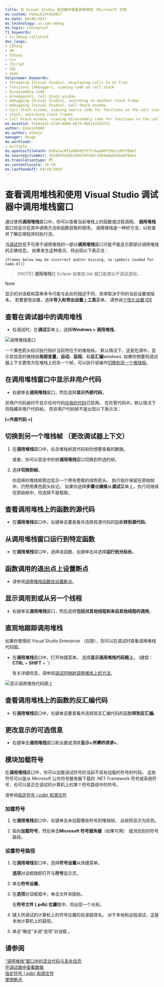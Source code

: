 ```yaml
---
title: 在 Visual Studio 调试器中查看调用堆栈 |Microsoft 文档
ms.custom: H1Hack27Feb2017
ms.date: 04/06/2017
ms.technology: vs-ide-debug
ms.topic: conceptual
f1_keywords:
- vs.debug.callstack
dev_langs:
- CSharp
- VB
- FSharp
- C++
- JScript
- SQL
- aspx
helpviewer_keywords:
- threading [Visual Studio], displaying calls to or from
- functions [debugger], viewing code on call stack
- disassembly code
- breakpoints, Call Stack window
- debugging [Visual Studio], switching to another stack frame
- debugging [Visual Studio], Call Stack window
- Call Stack window, viewing source code for functions on the call stack
- stack, switching stack frames
- Call Stack window, viewing disassembly code for functions on the call stack
ms.assetid: 5154a2a1-4729-4dbb-b675-db611a72a731
author: mikejo5000
ms.author: mikejo
manager: douge
ms.workload:
- multiple
ms.openlocfilehash: d20a1ac9f1a09b93f577c6aa90f550ccd6ff0def
ms.sourcegitcommit: 3d10b93eb5b326639f3e5c19b9e6a8d1ba078de1
ms.translationtype: MT
ms.contentlocale: zh-CN
ms.lasthandoff: 04/18/2018
---
```

# <a name="view-the-call-stack-and-use-the-call-stack-window-in-the-visual-studio-debugger"></a>查看调用堆栈和使用 Visual Studio 调试器中调用堆栈窗口

通过使用**调用堆栈**窗口中，你可以查看当前堆栈上的函数或过程调用。 **调用堆栈**窗口将显示在其中调用方法和函数获取的顺序。 调用堆栈是一种好方法，以检查并了解应用程序的执行流。
  
当[调试符号](#bkmk_symbols)不可用于调用堆栈的一部分**调用堆栈**窗口可能不能显示那部分调用堆栈的正确信息。 如果发生这种情况，将出现以下表示法：  
  
`[Frames below may be incorrect and/or missing, no symbols loaded for name.dll]`

>  [!NOTE]
> **调用堆栈**在 Eclipse 如某些 Ide 窗口是类似于调试透视。 

> [!NOTE]
>  显示的对话框和菜单命令可能与此处的描述不同，具体取决于你的当前设置或版本。 若要更改设置，选择**导入和导出设置**上**工具**菜单。  请参阅[个性化设置 IDE](../ide/personalizing-the-visual-studio-ide.md)
  
## <a name="view-the-call-stack-while-in-the-debugger"></a>查看在调试器中的调用堆栈 
  
-   在调试时，在**调试**菜单上，选择**Windows > 调用堆栈**。

 ![调用堆栈窗口](../debugger/media/dbg_basics_callstack_window.png "CallStackWindow")

一个黄色箭头标识执行指针当前所位于的堆栈帧。 默认情况下，这是在源中，显示其信息的堆栈帧**局部变量**，**自动**，**监视**，和**反汇编**windows. 如果你想要将调试器上下文更改为在堆栈上的另一个帧，可以执行该操作[切换到另一个堆栈帧](#bkmk_switch)。   
  
## <a name="display-non-user-code-in-the-call-stack-window"></a>在调用堆栈窗口中显示非用户代码  
  
-   右键单击**调用堆栈**窗口，然后选择**显示外部代码**。

非用户代码是时不显示任何代码[仅我的代码](../debugger/just-my-code.md)已启用。 在托管代码中，默认情况下将隐藏非用户代码帧。 而非用户代码帧不是出现以下表示法：  
  
**[\<外部代码 >]**  
  
## <a name="bkmk_switch"></a> 切换到另一个堆栈帧 （更改调试器上下文）
  
1.  在**调用堆栈**窗口中，右击堆栈帧其代码和你想要查看的数据。

    或者，你可以双击中的帧**调用堆栈**窗口切换到所选的帧。 
  
2.  选择**切换到帧**。  
  
     你选择的堆栈帧旁边显示一个带有卷尾的绿色箭头。 执行指针保留在原始帧中，仍然用黄色箭头标记。 如果你选择**步骤**或**继续**从**调试**菜单上，执行将继续在原始帧中，你选择不是框架。  
  
## <a name="view-the-source-code-for-a-function-on-the-call-stack"></a>查看调用堆栈上的函数的源代码  
  
-   在**调用堆栈**窗口中，右键单击要查看并选择其源代码的函数**转到源代码**。

## <a name="run-to-a-specific-function-from-the-call-stack-window"></a>从调用堆栈窗口运行到特定函数  
  
-  在**调用堆栈**窗口中，选择该函数，右键单击并选择**运行到光标处**。  
  
## <a name="set-a-breakpoint-on-the-exit-point-of-a-function-call"></a>函数调用的退出点上设置断点  
  
-   请参阅[调用堆栈函数处设置断点](../debugger/using-breakpoints.md#BKMK_Set_a_breakpoint_in_the_call_stack_window)。

## <a name="display-calls-to-or-from-another-thread"></a>显示调用到或从另一个线程  
  
-   右键单击**调用堆栈**窗口，然后选择**包括对其他线程和来自其他线程的调用**。   
  
## <a name="visually-trace-the-call-stack"></a>直观地跟踪调用堆栈  

如果你使用的 Visual Studio Enterprise （仅限），则可以在调试时查看调用堆栈代码图。

- 在**调用堆栈**窗口中，打开快捷菜单。 选择**显示调用堆栈代码图上**。 (键盘： **CTRL** + **SHIFT** + **`**)  
  
    有关详细信息，请参阅[调试时映射调用堆栈上的方法](../debugger/map-methods-on-the-call-stack-while-debugging-in-visual-studio.md)。

![显示调用堆栈代码图上](../debugger/media/dbg_basics_show_call_stack_on_code_map.gif "ShowCallStackOnCodeMap")
  
## <a name="view-the-disassembly-code-for-a-function-on-the-call-stack"></a>查看调用堆栈上的函数的反汇编代码  
  
-   在**调用堆栈**窗口中，右键单击要查看并选择其反汇编代码的函数**转到反汇编**。    

## <a name="change-the-optional-information-displayed"></a>更改显示的可选信息  
  
-   右键单击**调用堆栈**窗口和设置或清除**显示\<***所需的信息***>**。  
  
## <a name="bkmk_symbols"></a> 模块加载符号
在**调用堆栈**窗口中，你可以加载调试符号的当前不具有加载的符号的代码。 这些符号可以是从 Microsoft 公共符号服务器下载的 .NET Framework 符号或系统符号，也可以是正在调试的计算机上的某个符号路径中的符号。  
  
请参阅[指定符号 (.pdb) 和源文件](../debugger/specify-symbol-dot-pdb-and-source-files-in-the-visual-studio-debugger.md)  
  
### <a name="to-load-symbols"></a>加载符号  
  
1.  在**调用堆栈**窗口中，右键单击未加载哪些符号的堆栈帧。 此帧将显示为灰色。  
  
2.  指向**加载符号**，然后单击**Microsoft 符号服务器**（如果可用） 或浏览到的符号路径。  
  
### <a name="to-set-the-symbol-path"></a>设置符号路径  
  
1.  在**调用堆栈**窗口中，选择**符号设置**从快捷菜单。  
  
     **选项**对话框随即打开与**符号**显示页。  
  
2.  单击**符号设置**。  
  
3.  在**选项**对话框框中，单击文件夹图标。  
  
     在**符号文件 (.pdb) 位置**框中，将出现一个光标。  
  
4.  键入所调试的计算机上的符号位置的目录路径名。 对于本地和远程调试，这是本地计算机上的路径。
  
5.  单击“确定”关闭“选项”对话框 。  
  
## <a name="see-also"></a>请参阅  
 [“调用堆栈”窗口中的混合代码与丢失信息](../debugger/mixed-code-and-missing-information-in-the-call-stack-window.md)  
 [在调试器中查看数据](../debugger/viewing-data-in-the-debugger.md)   
 [指定符号 (.pdb) 和源文件](../debugger/specify-symbol-dot-pdb-and-source-files-in-the-visual-studio-debugger.md)   
 [使用断点](../debugger/using-breakpoints.md)